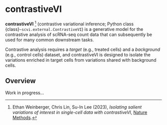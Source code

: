 # contrastiveVI

**contrastiveVI** [^ref1] (contrastive variational inference; Python class
{class}`~scvi.external.ContrastiveVI`) is a generative model for the contrastive analysis
of scRNA-seq count data that can subsequently be used for many common downstream tasks.

Contrastive analysis requires a _target_ (e.g., treated cells) and a _background_
(e.g., control cells) dataset, and contrastiveVI is designed to isolate the variations
enriched in target cells from variations shared with background cells.

## Overview

Work in progress...

[^ref1]:
    Ethan Weinberger, Chris Lin, Su-In Lee (2023),
    _Isolating salient variations of interest in single-cell data with contrastiveVI_,
    [Nature Methods](https://www.nature.com/articles/s41592-023-01955-3).
